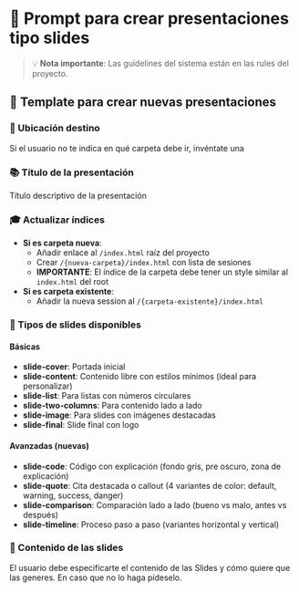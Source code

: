 # 🎨 Prompt para crear presentaciones tipo slides

> 💡 **Nota importante**: Las guidelines del sistema están en las rules del proyecto.

## 🎯 Template para crear nuevas presentaciones

### 📁 Ubicación destino

Si el usuario no te indica en qué carpeta debe ir, invéntate una

### 📚 Título de la presentación

Título descriptivo de la presentación

### 🎓 Actualizar índices

- **Si es carpeta nueva**:
  - Añadir enlace al `/index.html` raíz del proyecto
  - Crear `/{nueva-carpeta}/index.html` con lista de sesiones
  - **IMPORTANTE**: El índice de la carpeta debe tener un style similar al `index.html` del root
- **Si es carpeta existente**:
  - Añadir la nueva session al `/{carpeta-existente}/index.html`

### 🎨 Tipos de slides disponibles

#### Básicas

- **slide-cover**: Portada inicial
- **slide-content**: Contenido libre con estilos mínimos (ideal para personalizar)
- **slide-list**: Para listas con números circulares
- **slide-two-columns**: Para contenido lado a lado
- **slide-image**: Para slides con imágenes destacadas
- **slide-final**: Slide final con logo

#### Avanzadas (nuevas)

- **slide-code**: Código con explicación (fondo gris, pre oscuro, zona de explicación)
- **slide-quote**: Cita destacada o callout (4 variantes de color: default, warning, success, danger)
- **slide-comparison**: Comparación lado a lado (bueno vs malo, antes vs después)
- **slide-timeline**: Proceso paso a paso (variantes horizontal y vertical)

### 🧠 Contenido de las slides

El usuario debe especificarte el contenido de las Slides y cómo quiere que las generes. En caso que no lo haga pídeselo.
